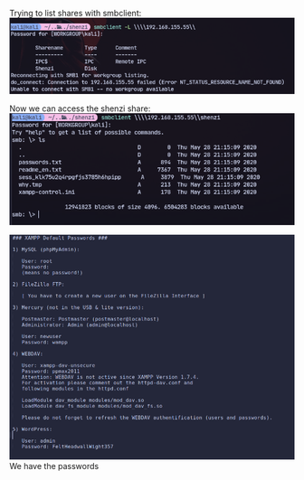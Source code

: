 
Trying to list shares with smbclient:
![](../attachment/84da9ae2bb46be65012bacad029f0cfc.png)

Now we can access the shenzi share:
![](../attachment/733e1210737d4ccab5d44a68213f921a.png)

![](../attachment/1dc35a612fd58d718a5425c9c8be312f.png)
We have the passwords